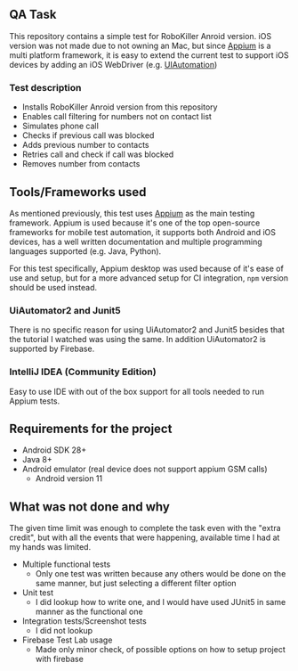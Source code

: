 ## QA Task
This repository contains a simple test for RoboKiller Anroid version. iOS version was not made due to not owning an Mac, but since [Appium](http://appium.io/) is a multi platform framework, it is easy to extend the current test to support iOS devices by adding an iOS WebDriver (e.g. [UIAutomation](http://appium.io/docs/en/drivers/ios-uiautomation/index.html))

### Test description
* Installs RoboKiller Anroid version from this repository
* Enables call filtering for numbers not on contact list
* Simulates phone call
* Checks if previous call was blocked
* Adds previous number to contacts
* Retries call and check if call was blocked
* Removes number from contacts

## Tools/Frameworks used
As mentioned previously, this test uses [Appium](http://appium.io/) as the main testing framework. Appium is used because it's one of the top open-source frameworks for mobile test automation, it supports both Android and iOS devices, has a well written documentation and multiple programming languages supported (e.g. Java, Python).

For this test specifically, Appium desktop was used because of it's ease of use and setup, but for a more advanced setup for CI integration, `npm` version should be used instead.

###  UiAutomator2 and Junit5
There is no specific reason for using UiAutomator2 and Junit5 besides that the tutorial I watched was using the same. In addition UiAutomator2 is supported by Firebase.

### IntelliJ IDEA (Community Edition)
Easy to use IDE with out of the box support for all tools needed to run Appium tests.
 
## Requirements for the project
* Android SDK 28+
* Java 8+ 
* Android emulator (real device does not support appium GSM calls)
  * Android version 11 

## What was not done and why
The given time limit was enough to complete the task even with the "extra credit", but with all the events that were happening, available time I had at my hands was limited.

* Multiple functional tests
  * Only one test was written because any others would be done on the same manner, but just selecting a different filter option 
* Unit test
  * I did lookup how to write one, and I would have used JUnit5 in same manner as the functional one
* Integration tests/Screenshot tests
  * I did not lookup  
* Firebase Test Lab usage
  * Made only minor check, of possible options on how to setup project with firebase
